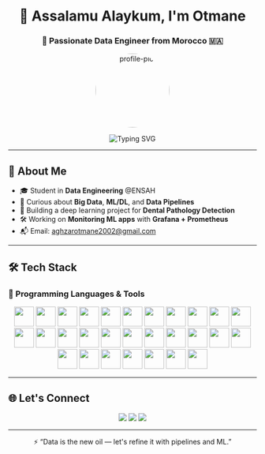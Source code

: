 <h1 align="center">👋 Assalamu Alaykum, I'm Otmane</h1>
<h3 align="center">🧠 Passionate Data Engineer from Morocco 🇲🇦</h3>

<p align="center">
  <img src="https://avatars.githubusercontent.com/u/YOUR_USER_ID?v=4" width="150" style="border-radius: 50%" alt="profile-pic"/>
</p>

<p align="center">
  <img src="https://readme-typing-svg.demolab.com?font=Fira+Code&duration=2000&pause=1000&center=true&vCenter=true&width=500&lines=Big+Data+Engineer;ML+%7C+DL+%7C+MLOps+Explorer;Monitoring+with+Grafana+%26+Prometheus;Lover+of+Clean+Code+%26+Open+Source" alt="Typing SVG" />
</p>

---

## 📌 About Me

- 🎓 Student in **Data Engineering** @ENSAH  
- 🧠 Curious about **Big Data**, **ML/DL**, and **Data Pipelines**
- 🦷 Building a deep learning project for **Dental Pathology Detection**
- 🛠️ Working on **Monitoring ML apps** with **Grafana + Prometheus**
- 📬 Email: aghzarotmane2002@gmail.com

---

## 🛠️ Tech Stack

### 🚀 Programming Languages & Tools

<p align="center">
  <!-- Languages -->
  <img src="https://cdn.jsdelivr.net/gh/devicons/devicon/icons/java/java-original.svg" width="40"/>
  <img src="https://cdn.jsdelivr.net/gh/devicons/devicon/icons/c/c-original.svg" width="40"/>
  <img src="https://cdn.jsdelivr.net/gh/devicons/devicon/icons/python/python-original.svg" width="40"/>
  <img src="https://cdn.jsdelivr.net/gh/devicons/devicon/icons/html5/html5-original.svg" width="40"/>
  <img src="https://cdn.jsdelivr.net/gh/devicons/devicon/icons/css3/css3-original.svg" width="40"/>

  <!-- Frameworks -->
  <img src="https://cdn.jsdelivr.net/gh/devicons/devicon/icons/flask/flask-original.svg" width="40"/>
  <img src="https://cdn.jsdelivr.net/gh/devicons/devicon/icons/fastapi/fastapi-original.svg" width="40"/>
  <img src="https://cdn.jsdelivr.net/gh/devicons/devicon/icons/spring/spring-original.svg" width="40"/>

  <!-- Databases -->
  <img src="https://cdn.jsdelivr.net/gh/devicons/devicon/icons/postgresql/postgresql-original.svg" width="40"/>
  <img src="https://cdn.jsdelivr.net/gh/devicons/devicon/icons/mysql/mysql-original.svg" width="40"/>
  <img src="https://cdn.jsdelivr.net/gh/devicons/devicon/icons/oracle/oracle-original.svg" width="40"/>
  <img src="https://cdn.jsdelivr.net/gh/devicons/devicon/icons/mongodb/mongodb-original.svg" width="40"/>

  <!-- Big Data -->
  <img src="https://cdn.jsdelivr.net/gh/devicons/devicon/icons/apachehadoop/apachehadoop-original.svg" width="40"/>
  <img src="https://cdn.jsdelivr.net/gh/devicons/devicon/icons/apachehive/apachehive-original.svg" width="40"/>
  <img src="https://cdn.jsdelivr.net/gh/devicons/devicon/icons/apachekafka/apachekafka-original.svg" width="40"/>
  <img src="https://cdn.jsdelivr.net/gh/devicons/devicon/icons/apachespark/apachespark-original.svg" width="40"/>

  <!-- ML & Tools -->
  <img src="https://cdn.jsdelivr.net/gh/devicons/devicon/icons/tensorflow/tensorflow-original.svg" width="40"/>
  <img src="https://cdn.jsdelivr.net/gh/devicons/devicon/icons/scikitlearn/scikitlearn-original.svg" width="40"/>
  <img src="https://cdn.jsdelivr.net/gh/devicons/devicon/icons/numpy/numpy-original.svg" width="40"/>
  <img src="https://cdn.jsdelivr.net/gh/devicons/devicon/icons/pandas/pandas-original.svg" width="40"/>
  <img src="https://www.vectorlogo.zone/logos/getdbt/getdbt-icon.svg" width="40"/>
  <img src="https://cdn.jsdelivr.net/gh/devicons/devicon/icons/apacheairflow/apacheairflow-original.svg" width="40"/>

  <!-- DevOps -->
  <img src="https://cdn.jsdelivr.net/gh/devicons/devicon/icons/docker/docker-original.svg" width="40"/>
  <img src="https://cdn.jsdelivr.net/gh/devicons/devicon/icons/kubernetes/kubernetes-plain.svg" width="40"/>
  <img src="https://cdn.jsdelivr.net/gh/devicons/devicon/icons/git/git-original.svg" width="40"/>
  <img src="https://cdn.jsdelivr.net/gh/devicons/devicon/icons/github/github-original.svg" width="40"/>
  <img src="https://cdn.jsdelivr.net/gh/devicons/devicon/icons/grafana/grafana-original.svg" width="40"/>
  <img src="https://cdn.jsdelivr.net/gh/devicons/devicon/icons/prometheus/prometheus-original.svg" width="40"/>
  <img src="https://cdn.jsdelivr.net/gh/devicons/devicon/icons/linux/linux-original.svg" width="40"/>
</p>

---

## 🌐 Let's Connect

<p align="center">
  <a href="mailto:aghzarotmane2002@gmail.com"><img src="https://img.shields.io/badge/Gmail-D14836?style=for-the-badge&logo=gmail&logoColor=white"/></a>
  <a href="https://linkedin.com/in/ton-lien"><img src="https://img.shields.io/badge/LinkedIn-blue?style=for-the-badge&logo=linkedin&logoColor=white"/></a>
  <a href="https://github.com/otmane-data"><img src="https://img.shields.io/badge/GitHub-100000?style=for-the-badge&logo=github&logoColor=white"/></a>
</p>

---

<p align="center">⚡ “Data is the new oil — let's refine it with pipelines and ML.”</p>
